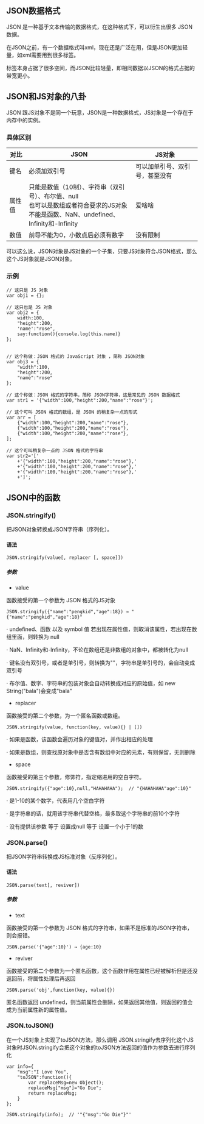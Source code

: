

## JSON数据格式

JSON 是一种基于文本传输的数据格式，在这种格式下，可以衍生出很多 JSON 数据。

在JSON之前，有一个数据格式叫xml，现在还是广泛在用，但是JSON更加轻量，如xml需要用到很多标签。

标签本身占据了很多空间，而JSON比较轻量，即相同数据以JSON的格式占据的带宽更小。

## JSON和JS对象的八卦

JSON 跟JS对象不是同一个玩意，JSON是一种数据格式，JS对象是一个存在于内存中的实例。

### 具体区别


|对比|JSON          |JS对象        |
|---------------|-------------|-------------|
|键名| 必须加双引号 | 可以加单引号、双引号，甚至没有 |
|属性值| 只能是数值（10制）、字符串（双引号）、布尔值、null<br/>也可以是数组或者符合要求的JS对象<br/>不能是函数、NaN、undefined、Infinity和-Infinity | 爱啥啥      |
|数值| 前导不能为0，小数点后必须有数字 | 没有限制      |

可以这么说，JSON对象是JS对象的一个子集，只要JS对象符合JSON格式，那么这个JS对象就是JSON对象。

### 示例

```
// 这只是 JS 对象
var obj1 = {}; 

// 这只也是 JS 对象
var obj2 = {
    width:100,
    "height":200,
    'name':"rose",
    say:function(){console.log(this.name)}
};


// 这个称做：JSON 格式的 JavaScript 对象 ，简称 JSON对象			
var obj3 = {
    "width":100,
    "height":200,
    "name":"rose"
};

// 这个称做：JSON 格式的字符串，简称 JSON字符串，这是常见的 JSON 数据格式
var str1 = '{"width":100,"height":200,"name":"rose"}';

// 这个可叫 JSON 格式的数组，是 JSON 的稍复杂一点的形式
var arr = [
    {"width":100,"height":200,"name":"rose"},
    {"width":100,"height":200,"name":"rose"},
    {"width":100,"height":200,"name":"rose"},
];

// 这个可叫稍复杂一点的 JSON 格式的字符串     
var str2='['
    +'{"width":100,"height":200,"name":"rose"},'
    +'{"width":100,"height":200,"name":"rose"},'
    +'{"width":100,"height":200,"name":"rose"},'
    +']';

```


## JSON中的函数

### JSON.stringify()
 
把JSON对象转换成JSON字符串（序列化）。

#### 语法
`JSON.stringify(value[, replacer [, space]])`  

##### 参数

* value

函数接受的第一个参数为 JSON 格式的JS对象

`JSON.stringify({"name":"pengkid","age":18}) → "{"name":"pengkid","age":18}"`

· undefined、函数 以及 symbol 值 若出现在属性值，则取消该属性，若出现在数组里面，则转换为 null

· NaN、Infinity和-Infinity，不论在数组还是非数组的对象中，都被转化为null

· 键名没有双引号，或者是单引号，则转换为""，字符串是单引号的，会自动变成双引号

· 布尔值、数字、字符串的包装对象会自动转换成对应的原始值，如 new String("bala")会变成"bala"

* replacer

函数接受的第二个参数，为一个匿名函数或数组。

`JSON.stringify(value, function(key, value){} | [])`

· 如果是函数，该函数会遍历对象的键值对，并作出相应的处理

· 如果是数组，则查找原对象中是否含有数组中对应的元素，有则保留，无则删除

* space

函数接受的第三个参数，修饰符，指定缩进用的空白字符。

`JSON.stringify({"age":10},null,"HAHAHAHA");  // "{HAHAHAHA"age":10}"
`

· 是1-10的某个数字，代表用几个空白字符

· 是字符串的话，就用该字符串代替空格，最多取这个字符串的前10个字符

· 没有提供该参数 等于 设置成null 等于 设置一个小于1的数

### JSON.parse()

把JSON字符串转换成JS标准对象（反序列化）。

#### 语法
`JSON.parse(text[, reviver])`

##### 参数

* text

函数接受的第一个参数为 JSON 格式的字符串，如果不是标准的JSON字符串，则会报错。

`JSON.parse('{"age":10}') → {age:10}`

* reviver

函数接受的第二个参数为一个匿名函数，这个函数作用在属性已经被解析但是还没返回前，将属性处理后再返回

`JSON.parse('obj',function(key, value){})`

匿名函数返回 undefined，则当前属性会删除，如果返回其他值，则返回的值会成为当前属性新的属性值。

### JSON.toJSON()

在一个JS对象上实现了toJSON方法，那么调用 JSON.stringify去序列化这个JS对象时JSON.stringify会把这个对象的toJSON方法返回的值作为参数去进行序列化

```
var info={  
    "msg":"I Love You",
    "toJSON":function(){
        var replaceMsg=new Object();
        replaceMsg["msg"]="Go Die";
        return replaceMsg;
    }
};

JSON.stringify(info);  // '"{"msg":"Go Die"}"'

```